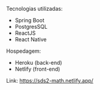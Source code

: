 Tecnologias utilizadas:

 - Spring Boot
  -   PostgresSQL
  -   ReactJS
  -   React Native

Hospedagem:

 - Heroku (back-end)  
 - Netlify (front-end)

Link: https://sds2-math.netlify.app/
